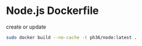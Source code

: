 
# Node.js Dockerfile

create or update

```sh
sudo docker build --no-cache -t ph36/node:latest .
```
